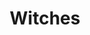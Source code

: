 ---
title: "Witches"
year: 2024
rating: 0
stars: ""
liked: true
rewatched: false
permalink: "witches-2024"
watched_on: 2024-12-01
---